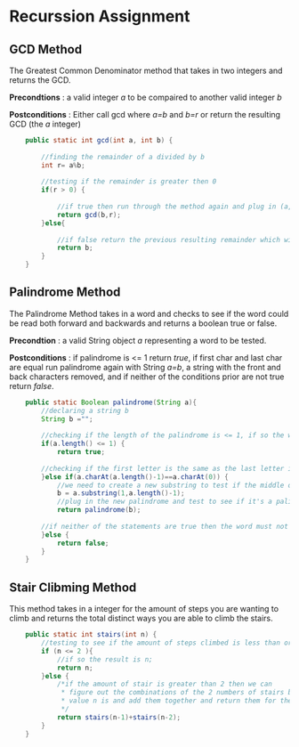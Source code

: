 # Recurssion Assignment

## GCD Method
The Greatest Common Denominator method that takes in two integers and returns the GCD.

**Precondtions** : a valid integer *a* to be compaired to another valid integer *b*

**Postconditions** : Either call gcd where *a=b* and *b=r* or return the resulting GCD (the *a* integer)



```Java
	public static int gcd(int a, int b) {
		
		//finding the remainder of a divided by b
		int r= a%b;
		
		//testing if the remainder is greater then 0
		if(r > 0) {
			
			//if true then run through the method again and plug in (a,b) to be (b,r)
			return gcd(b,r);
		}else{
			
			//if false return the previous resulting remainder which will be the GCD
			return b;
		}
	}
```
## Palindrome Method
The Palindrome Method takes in a word and checks to see if the word could be read both forward and backwards and 
returns a boolean true or false.

**Precondtion** : a valid String object *a* representing a word to be tested.

**Postconditions** :  if palindrome is <=  1 return *true*, if first char and last char are equal run palindrome again with 
String *a=b*, a string with the front and back characters removed, and if neither of the conditions prior are not true return *false*.

```Java
	public static Boolean palindrome(String a){
		//declaring a string b
		String b ="";
		
		//checking if the length of the palindrome is <= 1, if so the word is a palindrome
		if(a.length() <= 1) {
			return true;
			
		//checking if the first letter is the same as the last letter in the word
		}else if(a.charAt(a.length()-1)==a.charAt(0)) {
			//we need to create a new substring to test if the middle of the word is a palindrome
			b = a.substring(1,a.length()-1);
			//plug in the new palindrome and test to see if it's a palindrome
			return palindrome(b);
			
		//if neither of the statements are true then the word must not be a palindrome
		}else {
			return false;
		}
	}
```
## Stair Clibming Method
This method takes in a integer for the amount of steps you are wanting to climb and returns 
the total distinct ways you are able to climb the stairs.
```Java
	public static int stairs(int n) {
		//testing to see if the amount of steps climbed is less than or equal to 2
		if (n <= 2 ){
			//if so the result is n;
			return n;
		}else {
			/*if the amount of stair is greater than 2 then we can 
			 * figure out the combinations of the 2 numbers of stairs below our
			 * value n is and add them together and return them for the answer.
			 */
			return stairs(n-1)+stairs(n-2);
		}
	}
```
